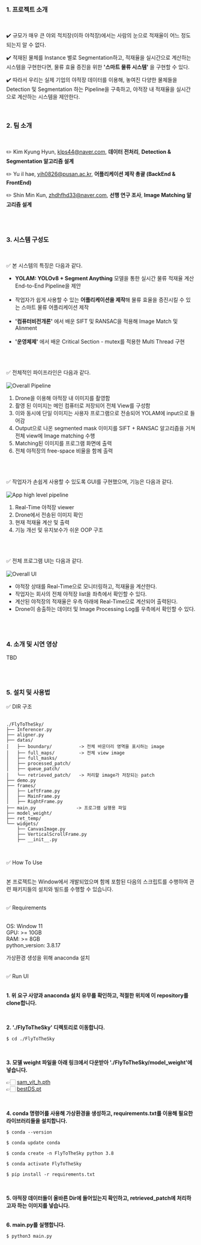 ### 1. 프로젝트 소개
<br>

✔️ 규모가 매우 큰 야외 적치장(이하 야적장)에서는 사람의 눈으로 적재율이 어느 정도 되는지 알 수 없다.<br>

✔️ 적재된 물체를 Instance 별로 Segmentation하고, 적재율을 실시간으로 계산하는 시스템을 구현한다면, 물류 효율 증진을 위한 **'스마트 물류 시스템'** 을 구현할 수 있다.<br>

✔️ 따라서 우리는 실제 기업의 야적장 데이터를 이용해, 놓여진 다양한 물체들을 Detection 및 Segmentation 하는 Pipeline을 구축하고, 야적장 내 적재율을 실시간으로 계산하는 시스템을 제안한다.<br>


<br>

### 2. 팀 소개
<br>

✏️ Kim Kyung Hyun, klps44@naver.com, **데이터 전처리**, **Detection & Segmentation 알고리즘 설계**

✏️ Yu il hae, yih0826@pusan.ac.kr, **어플리케이션 제작 총괄 (BackEnd & FrontEnd)**

✏️ Shin Min Kun, zhdhfhd33@naver.com, **선행 연구 조사**, **Image Matching 알고리즘 설계**

<br><br>
### 3. 시스템 구성도

<br>

✅ 본 시스템의 특징은 다음과 같다.
- **YOLAM: YOLOv8 + Segment Anything** 모델을 통한 실시간 물류 적재율 계산 End-to-End Pipeline을 제안<br><br>
- 작업자가 쉽게 사용할 수 있는 **어플리케이션을 제작**해 물류 효율을 증진시킬 수 있는 스마트 물류 어플리케이션 제작<br><br>
- **'컴퓨터비전개론'** 에서 배운 SIFT 및 RANSAC을 적용해 Image Match 및 Alinment<br><br>
- **'운영체제'** 에서 배운 Critical Section - mutex를 적용한 Multi Thread 구현<br><br>

<br>

✅ 전체적인 파이프라인은 다음과 같다.<br><br>
![Overall Pipeline](assets/Overall_Pipeline.png)

1.	Drone을 이용해 야적장 내 이미지를 촬영함<br>
2.	촬영 된 이미지는 메인 컴퓨터로 저장되어 전체 View를 구성함<br>
3.	이와 동시에 단일 이미지는 사용자 프로그램으로 전송되어 YOLAM에 input으로 들어감<br>
4.	Output으로 나온 segmented mask 이미지를 SIFT + RANSAC 알고리즘을 거쳐 전체 view에 Image matching 수행<br>
5.	Matching된 이미지를 프로그램 화면에 출력<br>
6.	전체 야적장의 free-space 비율을 함께 출력<br><br>

<br>

✅ 작업자가 손쉽게 사용할 수 있도록 GUI를 구현했으며, 기능은 다음과 같다.<br><br>
![App high level pipeline](assets/App_high_level_pipeline.png)

1. Real-Time 야적장 viewer<br>
2. Drone에서 전송된 이미지 확인<br>
3. 현재 적재율 계산 및 출력<br>
4. 기능 개선 및 유지보수가 쉬운 OOP 구조<br><br>

   
<br>

✅ 전체 프로그램 UI는 다음과 같다.<br><br>
![Overall UI](assets/Overall_UI.png)

- 야적장 상태를 Real-Time으로 모니터링하고, 적재율을 계산한다.
- 작업자는 회사의 전체 야적장 list을 좌측에서 확인할 수 있다.
- 계산된 야적장의 적재율은 우측 아래에 Real-Time으로 계산되어 출력된다.
- Drone이 송출하는 데이터 및 Image Processing Log를 우측에서 확인할 수 있다.


<br><br>
### 4. 소개 및 시연 영상

TBD

<br><br>
### 5. 설치 및 사용법

✅ DIR 구조 <br><br>

```
./FlyToTheSky/
├── Inferencer.py
├── aligner.py
├── datas/
│   ├── boundary/          -> 전체 바운더리 영역을 표시하는 image
│   ├── full_maps/         -> 전체 view image
│   ├── full_masks/        
│   ├── processed_patch/   
│   ├── queue_patch/       
│   └── retrieved_patch/   -> 처리할 image가 저장되는 patch
├── demo.py
├── frames/
│   ├── LeftFrame.py
│   ├── MainFrame.py
│   ├── RightFrame.py
├── main.py               -> 프로그램 실행용 파일
├── model_weight/
├── ret_temp/
└── widgets/
    ├── CanvasImage.py
    ├── VerticalScrollFrame.py
    ├── __init__.py
```

<br>

✅ How To Use <br><br>

본 프로젝트는 Window에서 개발되었으며 함께 포함된 다음의 스크립트를 수행하여 
관련 패키지들의 설치와 빌드를 수행할 수 있습니다.<br><br>

✅ Requirements <br><br>

OS: Window 11 <br>
GPU: >= 10GB <br>
RAM: >= 8GB <br>
python_version: 3.8.17 <br>

가상환경 생성을 위해 anaconda 설치 <br><br>

✅ Run UI <br><br>

**1. 위 요구 사양과 anaconda 설치 유무를 확인하고, 적절한 위치에 이 repository를 clone합니다. <br>**

<br>

**2. './FlyToTheSky' 디렉토리로 이동합니다. <br>**

```
$ cd ./FlyToTheSky
```

<br>

**3. 모델 weight 파일을 아래 링크에서 다운받아 './FlyToTheSky/model_weight'에 넣습니다. <br>**

👉🏻 [sam_vit_h.pth](https://drive.google.com/file/d/1kHD2y0Bvon7lGwngKNc-AvWx4l9zSX4c/view?usp=sharing)<br>
👉🏻 [bestDS.pt](https://drive.google.com/file/d/13CTmXYHcu1wL1K5m6uoO2XWCZm9XJk3I/view?usp=sharing)

<br>

**4. conda 명령어를 사용해 가상환경을 생성하고, requirements.txt를 이용해 필요한 라이브러리들을 설치합니다. <br>**

```
$ conda --version

$ conda update conda

$ conda create -n FlyToTheSky python 3.8

$ conda activate FlyToTheSky

$ pip install -r requirements.txt
```

<br>

**5. 야적장 데이터들이 올바른 Dir에 들어있는지 확인하고, retrieved_patch에 처리하고자 하는 이미지를 넣습니다. <br><br>**


**6. main.py를 실행합니다. <br>**

```
$ python3 main.py
```


